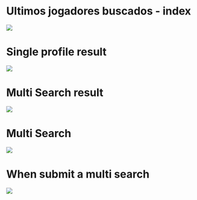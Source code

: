 # Ultimos jogadores buscados - index
![](https://i.imgur.com/SfOJIVG.png)



# Single profile result
![](https://i.imgur.com/b4IjoEg.png)

# Multi Search result
![](https://i.imgur.com/hbhaXC9.png)

# Multi Search
![](https://i.imgur.com/GzYgMTN.png)

# When submit a multi search
![](https://i.imgur.com/iZD9bEP.png)
